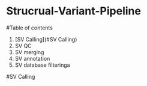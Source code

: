 # Strucrual-Variant-Pipeline

#Table of contents
1. [SV Calling](#SV Calling)
2. SV QC
3. SV merging
4. SV annotation
5. SV database filteringa

#SV Calling
